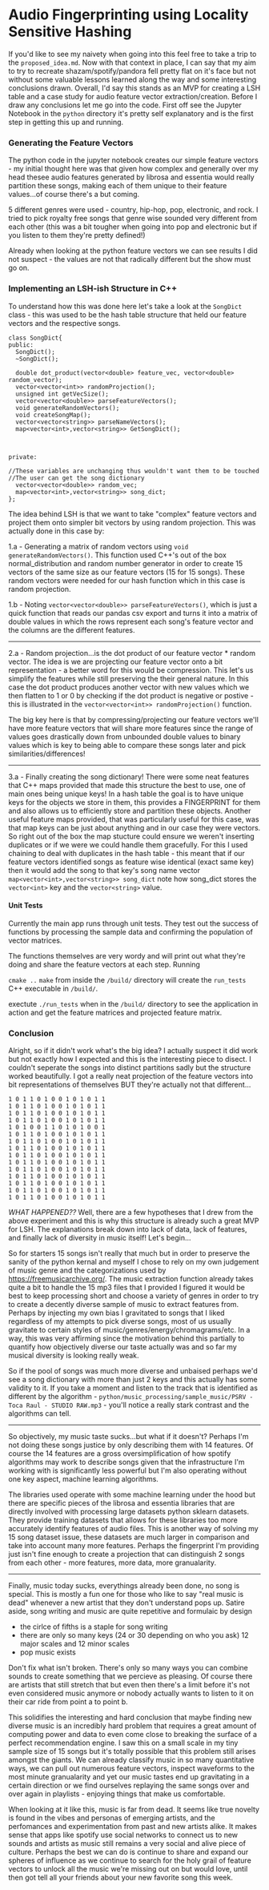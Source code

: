 # Audio Fingerprinting using Locality Sensitive Hashing

If you'd like to see my naivety when going into this feel free to take a trip to the `proposed_idea.md`. Now with that context in place, I can say that my aim to try to recreate shazam/spotify/pandora fell pretty flat on it's face but not without some valuable lessons learned along the way and some interesting conclusions drawn. Overall, I'd say this stands as an MVP for creating a LSH table and a case study for audio feature vector extraction/creation. Before I draw any conclusions let me go into the code. First off see the Jupyter Notebook in the `python` directory it's pretty self explanatory and is the first step in getting this up and running. 

### Generating the Feature Vectors
The python code in the jupyter notebook creates our simple feature vectors -  my initial thought here was that given how complex and generally over my head thesee audio features generated by librosa and essentia would really partition these songs, making each of them unique to their feature values...of course there's a but coming. 

5 different genres were used - country, hip-hop, pop, electronic, and rock. I tried to pick royalty free songs that genre wise sounded very different from each other (this was a bit tougher when going into pop and electronic but if you listen to them they're pretty defined!)

Already when looking at the python feature vectors we can see results I did not suspect - the values are not that radically different but the show must go on.

### Implementing an LSH-ish Structure in C++

To understand how this was done here let's take a look at the `SongDict` class - this was used to be the hash table structure that held our feature vectors and the respective songs. 

```
class SongDict{
public:
  SongDict();
  ~SongDict();

  double dot_product(vector<double> feature_vec, vector<double> random_vector);
  vector<vector<int>> randomProjection();
  unsigned int getVecSize();
  vector<vector<double>> parseFeatureVectors();
  void generateRandomVectors();
  void createSongMap();
  vector<vector<string>> parseNameVectors();
  map<vector<int>,vector<string>> GetSongDict();

  
    
private:

//These variables are unchanging thus wouldn't want them to be touched
//The user can get the song dictionary
  vector<vector<double>> random_vec;
  map<vector<int>,vector<string>> song_dict;
};
```

The idea behind LSH is that we want to take "complex" feature vectors and project them onto simpler bit vectors by using random projection. This was actually done in this case by:

1.a - Generating a matrix of random vectors using `void generateRandomVectors()`. This function used C++'s out of the box normal_distribution and random number generator in order to create 15 vectors of the same size as our feature vectors (15 for 15 songs). These random vectors were needed for our hash function which in this case is random projection.
 
1.b - Noting `vector<vector<double>> parseFeatureVectors()`, which is just a quick function that reads our pandas csv export and turns it into a matrix of double values in which the rows represent each song's feature vector and the columns are the different features. 

___

2.a - Random projection...is the dot product of our feature vector * random vector. The idea is we are projecting our feature vector onto a bit representation - a better word for this would be compression. This let's us simplify the features while still preserving the their general nature. In this case the dot product produces another vector with new values which we then flatten to 1 or 0 by checking if the dot product is negative or postive - this is illustrated in the `vector<vector<int>> randomProjection()` function. 

The big key here is that by compressing/projecting our feature vectors we'll have more feature vectors that will share more features since the range of values goes drastically down from unbounded double values to binary values which is key to being able to compare these songs later and pick similarities/differences! 

___

3.a - Finally creating the song dictionary! There were some neat features that C++ maps provided that made this structure the best to use, one of main ones being unique keys! In a hash table the goal is to have unique keys for the objects we store in them, this provides a FINGERPRINT for them and also allows us to efficiently store and partition these objects. Another useful feature maps provided, that was particularly useful for this case, was that map keys can be just about anything and in our case they were vectors. So right out of the box the map stucture could ensure we weren't inserting duplicates or if we were we could handle them gracefully. For this I used chaining to deal with duplicates in the hash table - this meant that if our feature vectors identified songs as feature wise identical (exact same key) then it would add the song to that key's song name vector `map<vector<int>,vector<string>> song_dict` note how song_dict stores the `vector<int>` key and the `vector<string>` value.

#### Unit Tests 

Currently the main app runs through unit tests. They test out the success of functions by processing the sample data and confirming the population of vector matrices. 

The functions themselves are very wordy and will print out what they're doing and share the feature vectors at each step. Running 

`cmake ..`
`make`
from inside the `/build/` directory will create the `run_tests` C++ executable in `/build/`.

exectute `./run_tests` when in the `/build/` directory to see the application in action and get the feature matrices and projected feature matrix.
 
 
 ### Conclusion
 
 Alright, so if it didn't work what's the big idea? I actually suspect it did work but not exactly how I expected and this is the interesting piece to disect. I couldn't seperate the songs into distinct partitions sadly but the structure worked beautifully. I got a really neat projection of the feature vectors into bit representations of themselves BUT they're actually not that different...
 
 ```
1 0 1 1 0 1 0 0 1 0 1 0 1 1 
1 0 1 1 0 1 0 0 1 0 1 0 1 1 
1 0 1 1 0 1 0 0 1 0 1 0 1 1 
1 0 1 1 0 1 0 0 1 0 1 0 1 1 
1 0 1 0 0 1 1 0 1 0 1 0 0 1 
1 0 1 1 0 1 0 0 1 0 1 0 1 1 
1 0 1 1 0 1 0 0 1 0 1 0 1 1 
1 0 1 1 0 1 0 0 1 0 1 0 1 1 
1 0 1 1 0 1 0 0 1 0 1 0 1 1 
1 0 1 1 0 1 0 0 1 0 1 0 1 1 
1 0 1 1 0 1 0 0 1 0 1 0 1 1 
1 0 1 1 0 1 0 0 1 0 1 0 1 1 
1 0 1 1 0 1 0 0 1 0 1 0 1 1 
1 0 1 1 0 1 0 0 1 0 1 0 1 1 
1 0 1 1 0 1 0 0 1 0 1 0 1 1 
```

*WHAT HAPPENED??* Well, there are a few hypotheses that I drew from the above experiment and this is why this structure is already such a great MVP for LSH. The explanations break down into lack of data, lack of features, and finally lack of diversity in music itself! Let's begin...

So for starters 15 songs isn't really that much but in order to preserve the sanity of the python kernal and myself I chose to rely on my own judgement of music genre and the categorizations used by https://freemusicarchive.org/. The music extraction function already takes quite a bit to handle the 15 mp3 files that I provided I figured it would be best to keep processing short and choose a variety of genres in order to try to create a decently diverse sample of music to extract features from. Perhaps by injecting my own bias I gravitated to songs that I liked regardless of my attempts to pick diverse songs, most of us usually gravitate to certain styles of music/genres/energy/chromagrams/etc. In a way, this was very affirming since the motivation behind this partially to quantify how objectively diverse our taste actually was and so far my musical diversity is looking really weak. 

So if the pool of songs was much more diverse and unbaised perhaps we'd see a song dictionary with more than just 2 keys and this actually has some validity to it. If you take a moment and listen to the track that is identified as different by the algorithm - `python/music_processing/sample_music/PSRV - Toca Raul - STUDIO RAW.mp3` - you'll notice a really stark contrast and the algorithms can tell.

___

So objectively, my music taste sucks...but what if it doesn't? Perhaps I'm not doing these songs justice by only describing them with 14 features. Of course the 14 features are a gross oversimplification of how spotify algorithms may work to describe songs given that the infrastructure I'm working with is significantly less powerful but I'm also operating without one key aspect, machine learning algorithms. 

The libraries used operate with some machine learning under the hood but there are specific pieces of the librosa and essentia libraries that are directly involved with processing large datasets python sklearn datasets. They provide training datasets that allows for these libraries too more accurately identify features of audio files. This is another way of solving my 15 song dataset issue, these datasets are much larger in comparison and take into account many more features. Perhaps the fingerprint I'm providing just isn't fine enough to create a projection that can distinguish 2 songs from each other - more features, more data, more granualarity.

___

Finally, music today sucks, everythings already been done, no song is special. This is mostly a fun one for those who like to say "real music is dead" whenever a new artist that they don't understand pops up. Satire aside, song writing and music are quite repetitive and formulaic by design 

- the cirlce of fifths is a staple for song writing
- there are only so many keys (24 or 30 depending on who you ask) 12 major scales and 12 minor scales
- pop music exists 

Don't fix what isn't broken. There's only so many ways you can combine sounds to create something that we percieve as pleasing. Of course there are artists that still stretch that but even then there's a limit before it's not even considered music anymore or nobody actually wants to listen to it on their car ride from point a to point b.

This solidifies the interesting and hard conclusion that maybe finding new diverse music is an incredibly hard problem that requires a great amount of computing power and data to even come close to breaking the surface of a perfect recommendation engine. I saw this on a small scale in my tiny sample size of 15 songs but it's totally possible that this problem still arises amongst the giants. We can already classify music in so many quantitative ways, we can pull out numerous feature vectors, inspect waveforms to the most minute granualarity and yet our music tastes end up gravitating in a certain direction or we find ourselves replaying the same songs over and over again in playlists - enjoying things that make us comfortable. 

When looking at it like this, music is far from dead. It seems like true novelty is found in the vibes and personas of emerging artists, and the perfomances and experimentation from past and new artists alike. It makes sense that apps like spotify use social networks to connect us to new sounds and artists as music still remains a very social and alive piece of culture. Perhaps the best we can do is continue to share and expand our spheres of influence as we continue to search for the holy grail of feature vectors to unlock all the music we're missing out on but would love, until then got tell all your friends about your new favorite song this week. 




